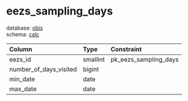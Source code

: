 # eezs_sampling_days
database: [obis](../)  
schema: [calc](calc)  

|Column|Type|Constraint|
|:---|:---|:---|
|eezs_id|smallint|pk_eezs_sampling_days |
|number_of_days_visited|bigint||
|min_date|date||
|max_date|date||
